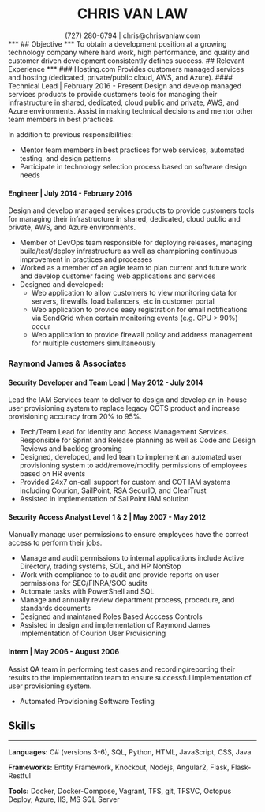 # <center> CHRIS VAN LAW </center>
<center>(727) 280-6794 | chris@chrisvanlaw.com</center>
***
## Objective
***
To obtain a development position at a growing technology company where hard work, high performance, and quality and customer driven development consistently defines success.
## Relevant Experience
***
### Hosting.com
Provides customers managed services and hosting (dedicated, private/public cloud, AWS, and Azure).
#### Technical Lead | February 2016 - Present
Design and develop managed services products to provide customers tools for managing their infrastructure in shared, dedicated, cloud public and private, AWS, and Azure environments. Assist in making technical decisions and mentor other team members in best practices.

In addition to previous responsibilities:
  * Mentor team members in best practices for web services, automated testing, and design patterns
  * Participate in technology selection process based on software design needs

#### Engineer | July 2014 - February 2016
Design and develop managed services products to provide customers tools for managing their infrastructure in shared, dedicated, cloud public and private, AWS, and Azure environments.
* Member of DevOps team responsible for deploying releases, managing build/test/deploy infrastructure as well as championing continuous improvement in practices and processes
* Worked as a member of an agile team to plan current and future work and develop customer facing web applications and services
* Designed and developed:
  * Web application to allow customers to view monitoring data for servers, firewalls, load balancers, etc in customer portal
  * Web application to provide easy registration for email notifications via SendGrid when certain monitoring events (e.g. CPU > 90%) occur
  * Web application to provide firewall policy and address management for multiple customers simultaneously

### Raymond James & Associates
#### Security Developer and Team Lead | May 2012 - July 2014
Lead the IAM Services team to deliver to design and develop an in-house user provisioning system to replace legacy COTS product and increase provisioning accuracy from 20% to 95%.
* Tech/Team Lead for Identity and Access Management Services. Responsible for Sprint and Release planning as well as Code and Design Reviews and backlog grooming
* Designed, developed, and led team to implement an automated user provisioning system to add/remove/modify permissions of employees based on HR events
* Provided 24x7 on-call support for custom and COT IAM systems including Courion, SailPoint, RSA SecurID, and ClearTrust
* Assisted in implementation of SailPoint IAM solution

#### Security Access Analyst Level 1 & 2 | May 2007 - May 2012
Manually manage user permissions to ensure employees have the correct access to perform their jobs.
* Manage and audit permissions to internal applications include Active Directory, trading systems, SQL, and HP NonStop
* Work with compliance to to audit and provide reports on user permissions for SEC/FINRA/SOC audits
* Automate tasks with PowerShell and SQL
* Manage and annually review department process, procedure, and standards documents
* Designed and maintaned Roles Based Acccess Controls
* Assisted in design and implementation of Raymond James implementation of Courion User Provisioning

#### Intern | May 2006 - August 2006
Assist QA team in performing test cases and recording/reporting their results to the implementation team to ensure successful implementation of user provisioning system.
* Automated Provisioning Software Testing

## Skills
***
**Languages:** C# (versions 3-6), SQL, Python, HTML, JavaScript, CSS, Java

**Frameworks:** Entity Framework, Knockout, Nodejs, Angular2, Flask, Flask-Restful

**Tools:** Docker, Docker-Compose, Vagrant, TFS, git, TFSVC, Octopus Deploy, Azure, IIS, MS SQL Server
